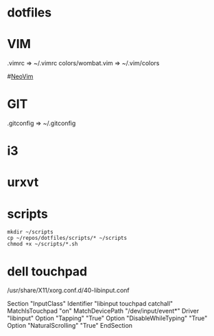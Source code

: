 # dotfiles

# VIM
.vimrc => ~/.vimrc
colors/wombat.vim => ~/.vim/colors

#[NeoVim](nvim/README.md)

# GIT
.gitconfig => ~/.gitconfig

# i3

# urxvt

# scripts
```
mkdir ~/scripts
cp ~/repos/dotfiles/scripts/* ~/scripts
chmod +x ~/scripts/*.sh
```

# dell touchpad

/usr/share/X11/xorg.conf.d/40-libinput.conf

Section "InputClass"
        Identifier "libinput touchpad catchall"
        MatchIsTouchpad "on"
        MatchDevicePath "/dev/input/event*"
        Driver "libinput"
        Option "Tapping" "True"
        Option "DisableWhileTyping" "True"
        Option "NaturalScrolling" "True"
EndSection

